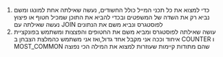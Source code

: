 1.  כדי למצוא את כל תכני המייל כולל החשודים, נעשה שאילתה אחת למונגו ומשם נביא רק את השדה של המשפטים
ובכדי להביא את התוכן שמכיל חטוף או פיצוץ נעשה שאילתה עם JOIN לפוסטגרס ונביא משם את הנתונים
2. עושה שאילתה לפוסטגרס ומביא משם את החטופים והפצצות ומשתמש בפונקציית איחוד וככה אני מקבל אחד גדול,ואז אני משתמש כהמלצת הצבחן ב COUNTER ו MOST_COMMON שהם מתודות קיימות שעוזרות למצוא את המילה הכי נפוצה